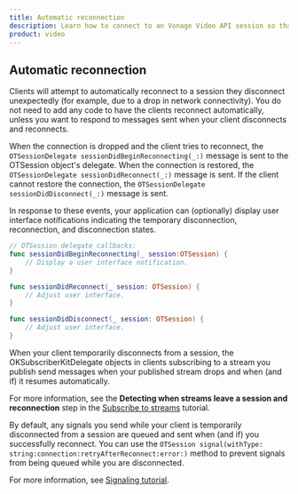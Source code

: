 ```yaml
--- 
title: Automatic reconnection 
description: Learn how to connect to an Vonage Video API session so that participants can use audio, video, and messaging functionality in your ios application.
product: video 
---
```


## Automatic reconnection

Clients will attempt to automatically reconnect to a session they disconnect unexpectedly (for example, due to a drop in network connectivity). You do not need to add any code to have the clients reconnect automatically, unless you want to respond to messages sent when your client disconnects and reconnects. 

<!---For sample code that demonstrates the use of these events, see the [opentok-reconnection](https://github.com/opentok/opentok-reconnection/) repo on GitHub.-->

When the connection is dropped and the client tries to reconnect, the `OTSessionDelegate sessionDidBeginReconnecting(_:)` message is sent to the OTSession object's delegate. When the connection is restored, the `OTSessionDelegate sessionDidReconnect(_:)` message is sent. If the client cannot restore the connection, the `OTSessionDelegate sessionDidDisconnect(_:)` message is sent.

In response to these events, your application can (optionally) display user interface notifications indicating the temporary disconnection, reconnection, and disconnection states.

```swift
// OTSession delegate callbacks:
func sessionDidBeginReconnecting(_ session:OTSession) {
    // Display a user interface notification.
}

func sessionDidReconnect(_ session: OTSession) {
    // Adjust user interface.
}

func sessionDidDisconnect(_ session: OTSession) {
    // Adjust user interface.
}
```

When your client temporarily disconnects from a session, the OKSubscriberKitDelegate objects in clients subscribing to a stream you publish send messages when your published stream drops and when (and if) it resumes automatically.

For more information, see the **Detecting when streams leave a session and reconnection** step in the [Subscribe to streams](/video/tutorials/subscribe-streams/introduction/swift) tutorial.

By default, any signals you send while your client is temporarily disconnected from a session are queued and sent when (and if) you successfully reconnect. You can use the `OTSession signal(withType: string:connection:retryAfterReconnect:error:)` method to prevent signals from being queued while you are disconnected.

For more information, see [Signaling tutorial](/video/tutorials/video-signaling/introduction/).

